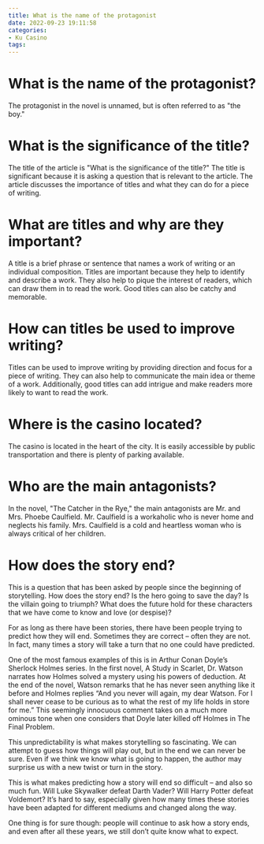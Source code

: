 ```yaml
---
title: What is the name of the protagonist
date: 2022-09-23 19:11:58
categories:
- Ku Casino
tags:
---
```



#  What is the name of the protagonist?

The protagonist in the novel is unnamed, but is often referred to as "the boy."

#  What is the significance of the title?

The title of the article is "What is the significance of the title?" The title is significant because it is asking a question that is relevant to the article. The article discusses the importance of titles and what they can do for a piece of writing.

# What are titles and why are they important?

A title is a brief phrase or sentence that names a work of writing or an individual composition. Titles are important because they help to identify and describe a work. They also help to pique the interest of readers, which can draw them in to read the work. Good titles can also be catchy and memorable.

# How can titles be used to improve writing?

Titles can be used to improve writing by providing direction and focus for a piece of writing. They can also help to communicate the main idea or theme of a work. Additionally, good titles can add intrigue and make readers more likely to want to read the work.

#  Where is the casino located?

The casino is located in the heart of the city. It is easily accessible by public transportation and there is plenty of parking available.

#  Who are the main antagonists?

In the novel, "The Catcher in the Rye," the main antagonists are Mr. and Mrs. Phoebe Caulfield. Mr. Caulfield is a workaholic who is never home and neglects his family. Mrs. Caulfield is a cold and heartless woman who is always critical of her children.

#  How does the story end?

This is a question that has been asked by people since the beginning of storytelling. How does the story end? Is the hero going to save the day? Is the villain going to triumph? What does the future hold for these characters that we have come to know and love (or despise)?

For as long as there have been stories, there have been people trying to predict how they will end. Sometimes they are correct – often they are not. In fact, many times a story will take a turn that no one could have predicted.

One of the most famous examples of this is in Arthur Conan Doyle’s Sherlock Holmes series. In the first novel, A Study in Scarlet, Dr. Watson narrates how Holmes solved a mystery using his powers of deduction. At the end of the novel, Watson remarks that he has never seen anything like it before and Holmes replies “And you never will again, my dear Watson. For I shall never cease to be curious as to what the rest of my life holds in store for me.” This seemingly innocuous comment takes on a much more ominous tone when one considers that Doyle later killed off Holmes in The Final Problem.

This unpredictability is what makes storytelling so fascinating. We can attempt to guess how things will play out, but in the end we can never be sure. Even if we think we know what is going to happen, the author may surprise us with a new twist or turn in the story.

This is what makes predicting how a story will end so difficult – and also so much fun. Will Luke Skywalker defeat Darth Vader? Will Harry Potter defeat Voldemort? It’s hard to say, especially given how many times these stories have been adapted for different mediums and changed along the way.

One thing is for sure though: people will continue to ask how a story ends, and even after all these years, we still don’t quite know what to expect.